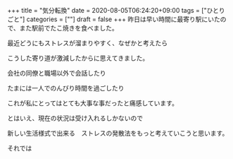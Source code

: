 +++
title = "気分転換"
date = 2020-08-05T06:24:20+09:00
tags = ["ひとりごと"]
categories = [""]
draft = false
+++
昨日は早い時間に最寄り駅にいたので、また駅前でたこ焼きを食べました。

最近どうにもストレスが溜まりやすく、なぜかと考えたら

こうした寄り道が激減したからに思えてきました。

会社の同僚と職場以外で会話したり

たまには一人でのんびり時間を過ごしたり

これが私にとってはとても大事な事だったと痛感しています。

とはいえ、現在の状況は受け入れるしかないので

新しい生活様式で出来る　ストレスの発散法をもっと考えていこうと思います。


それでは